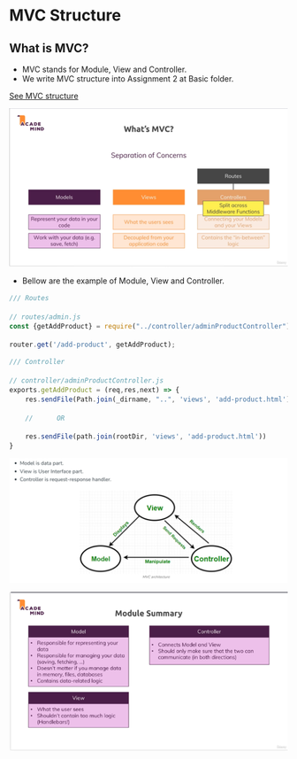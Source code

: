 # MVC Structure

## What is MVC?

- MVC stands for Module, View and Controller.
- We write MVC structure into Assignment 2 at Basic folder.

[See MVC structure](../Basics/Assignement%202/ReadMe.md)

![What is MVC?](./What%20is%20MVC.png)

- Bellow are the example of Module, View and Controller.

```js
/// Routes

// routes/admin.js
const {getAddProduct} = require("../controller/adminProductController");

router.get('/add-product', getAddProduct); 
```

```js
/// Controller

// controller/adminProductController.js
exports.getAddProduct = (req,res,next) => {
    res.sendFile(Path.join(_dirname, "..", 'views', 'add-product.html'))

    //      OR

    res.sendFile(path.join(rootDir, 'views', 'add-product.html'))
}
```

![MVC understanding](./MVC%20understanding.png)

![MVC Wrap up](./MVC%20Wrap%20up.png)